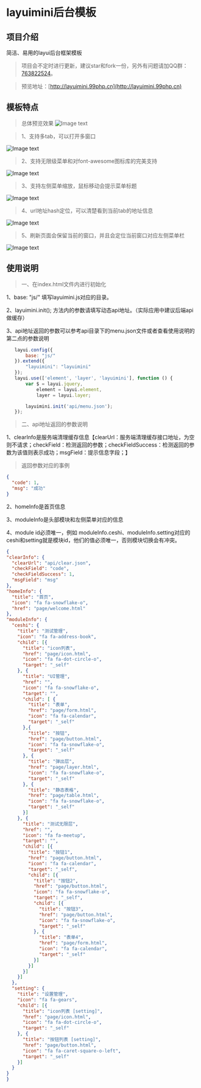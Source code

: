 layuimini后台模板
===============
## 项目介绍
简洁、易用的layui后台框架模板

> 项目会不定时进行更新，建议star和fork一份，另外有问题请加QQ群：[763822524](https://jq.qq.com/?_wv=1027&k=5JRGVfe)。

> 预览地址：[http://layuimini.99php.cn](http://layuimini.99php.cn)

## 模板特点
> 总体预览效果
![Image text](https://files.gitee.com/group1/M00/08/13/PaAvDF0C-imAKqyhAAEv8kz-Tak415.png)

> 1、支持多tab，可以打开多窗口

![Image text](https://files.gitee.com/group1/M00/08/13/PaAvDF0C-kiANuJ6AAGsoxsVo8g199.png)
> 2、支持无限级菜单和对font-awesome图标库的完美支持

![Image text](https://files.gitee.com/group1/M00/08/14/PaAvDF0DKDKAXP5CAAGGREjHq2o662.png)
> 3、支持左侧菜单缩放，鼠标移动会提示菜单标题

![Image text](https://files.gitee.com/group1/M00/08/14/PaAvDF0DJ0yAQxmPAAE_05sVuVY255.png)
> 4、url地址hash定位，可以清楚看到当前tab的地址信息

![Image text](https://files.gitee.com/group1/M00/08/13/PaAvDF0C-jqAPJ1dAAE32WAJ290421.png)
> 5、刷新页面会保留当前的窗口，并且会定位当前窗口对应左侧菜单栏

![Image text](https://files.gitee.com/group1/M00/08/13/PaAvDF0C-kCAYCfQAAGT3u55Kp0415.png)



## 使用说明

> 一、在index.html文件内进行初始化

1、base: "js/"  填写layuimini.js对应的目录。

2、layuimini.init();  方法内的参数请填写动态api地址。（实际应用中建议后端api做缓存）

3、api地址返回的参数可以参考api目录下的menu.json文件或者查看使用说明的第二点的参数说明

 ``` js
    layui.config({
        base: "js/"
    }).extend({
        "layuimini": "layuimini"
    });
    layui.use(['element', 'layer', 'layuimini'], function () {
        var $ = layui.jquery,
            element = layui.element,
            layer = layui.layer;

        layuimini.init('api/menu.json');
    });
 ```
 
 > 二、api地址返回的参数说明
 
 1、clearInfo是服务端清理缓存信息【clearUrl：服务端清理缓存接口地址，为空则不请求；checkField：检测返回的参数；checkFieldSuccess：检测返回的参数为该值则表示成功；msgField：提示信息字段；】
 
 > 返回参数对应的事例
  ``` json
  {
    "code": 1,
    "msg": "成功"
  }
   ```
 
 2、homeInfo是首页信息
 
 3、moduleInfo是头部模块和左侧菜单对应的信息
 
 4、module id必须唯一，例如 moduleInfo.ceshi、moduleInfo.setting对应的ceshi和setting就是模块id，他们的值必须唯一，否则模块切换会有冲突。
 
  ``` json
{
  "clearInfo": {
    "clearUrl": "api/clear.json",
    "checkField": "code",
    "checkFieldSuccess": 1,
    "msgField": "msg"
  },
  "homeInfo": {
    "title": "首页",
    "icon": "fa fa-snowflake-o",
    "href": "page/welcome.html"
  },
  "moduleInfo": {
    "ceshi": {
      "title": "测试管理",
      "icon": "fa fa-address-book",
      "child": [{
        "title": "icon列表",
        "href": "page/icon.html",
        "icon": "fa fa-dot-circle-o",
        "target": "_self"
      }, {
        "title": "UI管理",
        "href": "",
        "icon": "fa fa-snowflake-o",
        "target": "",
        "child": [ {
          "title": "表单",
          "href": "page/form.html",
          "icon": "fa fa-calendar",
          "target": "_self"
        },{
          "title": "按钮",
          "href": "page/button.html",
          "icon": "fa fa-snowflake-o",
          "target": "_self"
        }, {
          "title": "弹出层",
          "href": "page/layer.html",
          "icon": "fa fa-snowflake-o",
          "target": "_self"
        }, {
          "title": "静态表格",
          "href": "page/table.html",
          "icon": "fa fa-snowflake-o",
          "target": "_self"
        }]
      }, {
        "title": "测试无限层",
        "href": "",
        "icon": "fa fa-meetup",
        "target": "",
        "child": [{
          "title": "按钮1",
          "href": "page/button.html",
          "icon": "fa fa-calendar",
          "target": "_self",
          "child": [{
            "title": "按钮2",
            "href": "page/button.html",
            "icon": "fa fa-snowflake-o",
            "target": "_self",
            "child": [{
              "title": "按钮3",
              "href": "page/button.html",
              "icon": "fa fa-snowflake-o",
              "target": "_self"
            }, {
              "title": "表单4",
              "href": "page/form.html",
              "icon": "fa fa-calendar",
              "target": "_self"
            }]
          }]
        }]
      }]
    },
    "setting": {
      "title": "设置管理",
      "icon": "fa fa-gears",
      "child": [{
        "title": "icon列表 [setting]",
        "href": "page/icon.html",
        "icon": "fa fa-dot-circle-o",
        "target": "_self"
      }, {
        "title": "按钮列表 [setting]",
        "href": "page/button.html",
        "icon": "fa fa-caret-square-o-left",
        "target": "_self"
      }]
    }
  }
}
  ```
